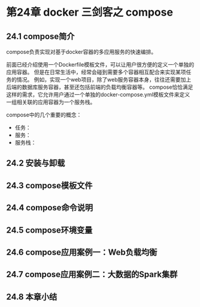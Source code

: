 # 第24章 docker 三剑客之 compose

## 24.1 compose简介
compose负责实现对基于docker容器的多应用服务的快速编排。

前面已经介绍使用一个Dockerfile模板文件，可以让用户很方便的定义一个单独的应用容器。
但是在日常生活中，经常会碰到需要多个容器相互配合来实现某项任务的情况。
例如，实现一个web项目，除了web服务容器本身，往往还需要加上后端的数据库服务容器，甚至还包括前端的负载均衡容器等。
compose恰恰满足这样的需求，它允许用户通过一个单独的docker-compose.yml模板文件来定义一组相关联的应用容器为一个服务栈。

compose中的几个重要的概念：
+ 任务：
+ 服务：
+ 服务栈：


## 24.2 安装与卸载


## 24.3 compose模板文件


## 24.4 compose命令说明


## 24.5 compose环境变量


## 24.6 compose应用案例一：Web负载均衡


## 24.7 compose应用案例二：大数据的Spark集群


## 24.8 本章小结


